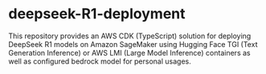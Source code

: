 # deepseek-R1-deployment
This repository provides an AWS CDK (TypeScript) solution for deploying DeepSeek R1 models on Amazon SageMaker using Hugging Face TGI (Text Generation Inference) or AWS LMI (Large Model Inference) containers as well as configured bedrock model for personal usages.